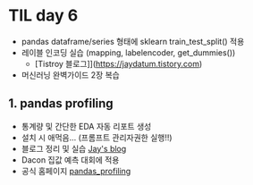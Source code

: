 # TIL day 6

- pandas dataframe/series 형태에  sklearn train_test_split() 적용
- 레이블 인코딩 실습 (mapping, labelencoder,  get_dummies()) 
  - [Tistroy 블로그]](https://jaydatum.tistory.com)
- 머신러닝 완벽가이드 2장 복습

## 1. pandas profiling

- 통계량 및 간단한 EDA 자동 리포트 생성
- 설치 시 애먹음... (프롬프트 관리자권한 실행!!)
- 블로그 정리 및 실습 [Jay's blog](https://jaydatum.tistory.com/140?category=993576)
- Dacon 집값 예측 대회에 적용
- 공식 홈페이지 [pandas_profiling](https://pandas-profiling.github.io/pandas-profiling/docs/master/rtd/index.html)